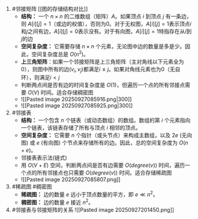 1. #邻接矩阵    [[图的存储结构对比]] 
	*   **结构：** 一个 $n \times n$ 的二维数组（矩阵）$A$。如果顶点 $i$ 到顶点 $j$ 有一条边，则 $A[i][j]=1$（或边的权值），否则为0。对于无权图，$A[i][j]=1$表示顶点$i$和$j$之间有边，$A[i][j]=0$表示没有。对于有向图，$A[i][j]=1$特指存在从$i$到$j$的边
    *   **空间复杂度：** 它需要存储 $n \times n$ 个元素，无论图中边的数量是多是少。因此，空间复杂度总是 $O(n^2)$。
    *  **上三角矩阵**：如果一个邻接矩阵是上三角矩阵（主对角线以下元素全为0），则图中所有的边$(v_i, v_j)$都满足$i \le j$。如果对角线元素也为0（无自环），则满足$i < j$
    * 判断两点间是否有边的时间复杂度是 $O(1)$，但遍历一个点的所有邻接点需要 $O(V)$ 时间。适合存储稠密图 
    * ![[Pasted image 20250927085916.png|300]]
    * ![[Pasted image 20250927085925.png|300]]
2. #邻接表  
	*   **结构：** 一个包含 $n$ 个链表（或动态数组）的数组。数组的第 $i$ 个元素指向一个链表，该链表存储了所有与顶点 $i$ 相邻的顶点。
    *   **空间复杂度：** 它需要 $n$ 个指针（或头节点）来构成主数组，以及 $2e$ (无向图) 或 $e$ (有向图) 个节点来存储所有的边。因此，总的空间复杂度为 $O(n+e)$。
    * 邻接表表示法(链式)
    * 用 $O(V+E)$ 空间，判断两点间是否有边需要 $O(degree(v))$ 时间，遍历一个点的所有邻接点也只需要 $O(degree(v))$ 时间。适合存储稀疏图
    * ![[Pasted image 20250927085807.png]]
3. #稀疏图  #稠密图      
	*   **稀疏图：** 边的数量 $e$ 远小于顶点数量的平方，即 $e \ll n^2$。
    *   **稠密图：** 边的数量 $e$ 接近 $n^2$。
4. #邻接表与邻接矩阵的关系  ![[Pasted image 20250927201450.png]]


